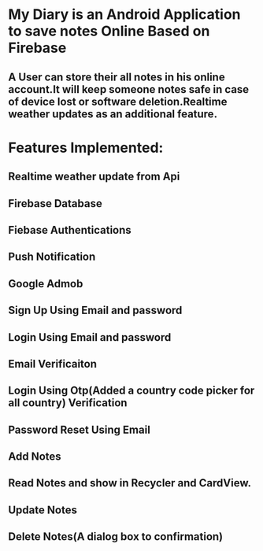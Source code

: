 # My Diary is  an Android Application to save notes Online Based on Firebase </h5>
## A User can store their all notes in his online account.It will keep someone notes safe in case of device lost or software deletion.Realtime weather updates as an additional feature.

#  Features Implemented: </h5>

## Realtime weather update from Api
## Firebase Database
## Fiebase Authentications
## Push Notification
## Google Admob
## Sign Up Using Email and password
## Login Using Email and password
## Email Verificaiton
## Login Using Otp(Added a country code picker for all country) Verification
## Password Reset Using Email
## Add Notes
## Read Notes and show in Recycler and CardView.
## Update Notes
## Delete Notes(A dialog box to confirmation)
